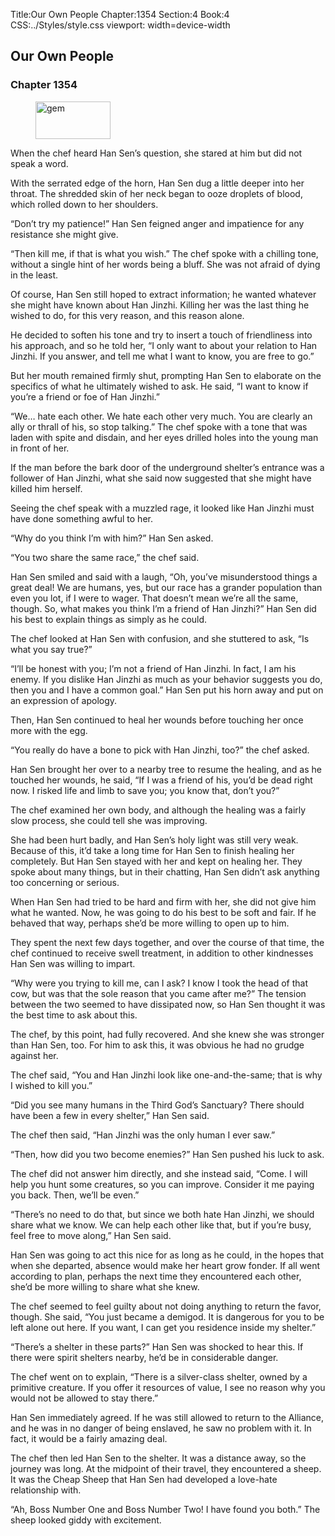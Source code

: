 Title:Our Own People 
Chapter:1354 
Section:4 
Book:4 
CSS:../Styles/style.css 
viewport: width=device-width
  
## Our Own People
### Chapter 1354
  
<figure>
	<img src="../Images/gem.gif" alt="gem" id="gem" width="120" height="60" />
</figure>
  

  
When the chef heard Han Sen’s question, she stared at him but did not speak a word.

With the serrated edge of the horn, Han Sen dug a little deeper into her throat. The shredded skin of her neck began to ooze droplets of blood, which rolled down to her shoulders.

“Don’t try my patience!” Han Sen feigned anger and impatience for any resistance she might give.

“Then kill me, if that is what you wish.” The chef spoke with a chilling tone, without a single hint of her words being a bluff. She was not afraid of dying in the least.

Of course, Han Sen still hoped to extract information; he wanted whatever she might have known about Han Jinzhi. Killing her was the last thing he wished to do, for this very reason, and this reason alone.

He decided to soften his tone and try to insert a touch of friendliness into his approach, and so he told her, “I only want to about your relation to Han Jinzhi. If you answer, and tell me what I want to know, you are free to go.”

But her mouth remained firmly shut, prompting Han Sen to elaborate on the specifics of what he ultimately wished to ask. He said, “I want to know if you’re a friend or foe of Han Jinzhi.”

“We… hate each other. We hate each other very much. You are clearly an ally or thrall of his, so stop talking.” The chef spoke with a tone that was laden with spite and disdain, and her eyes drilled holes into the young man in front of her.

If the man before the bark door of the underground shelter’s entrance was a follower of Han Jinzhi, what she said now suggested that she might have killed him herself.

Seeing the chef speak with a muzzled rage, it looked like Han Jinzhi must have done something awful to her.

“Why do you think I’m with him?” Han Sen asked.

“You two share the same race,” the chef said.

Han Sen smiled and said with a laugh, “Oh, you’ve misunderstood things a great deal! We are humans, yes, but our race has a grander population than even you lot, if I were to wager. That doesn’t mean we’re all the same, though. So, what makes you think I’m a friend of Han Jinzhi?” Han Sen did his best to explain things as simply as he could.

The chef looked at Han Sen with confusion, and she stuttered to ask, “Is what you say true?”

“I’ll be honest with you; I’m not a friend of Han Jinzhi. In fact, I am his enemy. If you dislike Han Jinzhi as much as your behavior suggests you do, then you and I have a common goal.” Han Sen put his horn away and put on an expression of apology.

Then, Han Sen continued to heal her wounds before touching her once more with the egg.

“You really do have a bone to pick with Han Jinzhi, too?” the chef asked.

Han Sen brought her over to a nearby tree to resume the healing, and as he touched her wounds, he said, “If I was a friend of his, you’d be dead right now. I risked life and limb to save you; you know that, don’t you?”

The chef examined her own body, and although the healing was a fairly slow process, she could tell she was improving.

She had been hurt badly, and Han Sen’s holy light was still very weak. Because of this, it’d take a long time for Han Sen to finish healing her completely. But Han Sen stayed with her and kept on healing her. They spoke about many things, but in their chatting, Han Sen didn’t ask anything too concerning or serious.

When Han Sen had tried to be hard and firm with her, she did not give him what he wanted. Now, he was going to do his best to be soft and fair. If he behaved that way, perhaps she’d be more willing to open up to him.

They spent the next few days together, and over the course of that time, the chef continued to receive swell treatment, in addition to other kindnesses Han Sen was willing to impart.

“Why were you trying to kill me, can I ask? I know I took the head of that cow, but was that the sole reason that you came after me?” The tension between the two seemed to have dissipated now, so Han Sen thought it was the best time to ask about this.

The chef, by this point, had fully recovered. And she knew she was stronger than Han Sen, too. For him to ask this, it was obvious he had no grudge against her.

The chef said, “You and Han Jinzhi look like one-and-the-same; that is why I wished to kill you.”

“Did you see many humans in the Third God’s Sanctuary? There should have been a few in every shelter,” Han Sen said.

The chef then said, “Han Jinzhi was the only human I ever saw.”

“Then, how did you two become enemies?” Han Sen pushed his luck to ask.

The chef did not answer him directly, and she instead said, “Come. I will help you hunt some creatures, so you can improve. Consider it me paying you back. Then, we’ll be even.”

“There’s no need to do that, but since we both hate Han Jinzhi, we should share what we know. We can help each other like that, but if you’re busy, feel free to move along,” Han Sen said.

Han Sen was going to act this nice for as long as he could, in the hopes that when she departed, absence would make her heart grow fonder. If all went according to plan, perhaps the next time they encountered each other, she’d be more willing to share what she knew.

The chef seemed to feel guilty about not doing anything to return the favor, though. She said, “You just became a demigod. It is dangerous for you to be left alone out here. If you want, I can get you residence inside my shelter.”

“There’s a shelter in these parts?” Han Sen was shocked to hear this. If there were spirit shelters nearby, he’d be in considerable danger.

The chef went on to explain, “There is a silver-class shelter, owned by a primitive creature. If you offer it resources of value, I see no reason why you would not be allowed to stay there.”

Han Sen immediately agreed. If he was still allowed to return to the Alliance, and he was in no danger of being enslaved, he saw no problem with it. In fact, it would be a fairly amazing deal.

The chef then led Han Sen to the shelter. It was a distance away, so the journey was long. At the midpoint of their travel, they encountered a sheep. It was the Cheap Sheep that Han Sen had developed a love-hate relationship with.

“Ah, Boss Number One and Boss Number Two! I have found you both.” The sheep looked giddy with excitement.